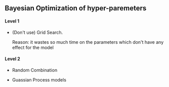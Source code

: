 Bayesian Optimization of hyper-paremeters
----------------------------------------

#### Level 1
- (Don't use) Grid Search.

  Reason: it wastes so much time on the parameters which don't have any effect for the model
  
  
#### Level 2
- Random Combination

- Guassian Process models
